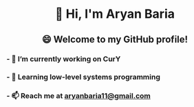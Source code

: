 <h1 align="center">👋 Hi, I'm Aryan Baria</h1>

<h2 align="center">😄 Welcome to my GitHub profile!</h2>
<h3>- 🔭 I’m currently working on CurY</h3>
<h3>- 🌱 Learning low-level systems programming</h3>
<h3>- 📫 Reach me at <a href="mailto:aryanbaria11@gmail.com">aryanbaria11@gmail.com</a></h3>

<!--
**AryanBaria/AryanBaria** is a ✨ _special_ ✨ repository because its `README.md` (this file) appears on your GitHub profile.

Here are some ideas to get you started:

- 🔭 I’m currently working on ...
- 🌱 I’m currently learning ...
- 👯 I’m looking to collaborate on ...
- 🤔 I’m looking for help with ...
- 💬 Ask me about ...
- 📫 How to reach me: ...
- 😄 Pronouns: ...
- ⚡ Fun fact: ...
-->
